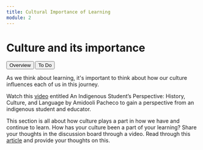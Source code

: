 ```yaml
---
title: Cultural Importance of Learning
module: 2
---
```


# Culture and its importance

<div class="tab">
  <button class="tablinks active" onclick="openTab(event, 'Overview')">Overview</button>
  <button class="tablinks" onclick="openTab(event, 'ToDo')">To Do</button>
</div>

<!-- Tab content -->
<div id="Overview" class="tabcontent" style="display:block">

As we think about learning, it's important to think about how our culture influences each of us in this journey.

Watch this <a href="//youtu.be/uXY_SxO7d0M" data-lity>video</a> entitled An Indigenous Student’s Perspective: History, Culture, and Language by Amidooli Pacheco to gain a perspective from an indigenous student and educator.

</div>

<div id="ToDo" class="tabcontent">

<p>This section is all about how culture plays a part in how we have and continue to learn.  How has your culture been a part of your learning?  Share your thoughts in the discussion board through a video.  Read through this <a href="../imgs/culture-impacts-learning-and-not-just-for-students.pdf" target="_blank">article</a> and provide your thoughts on this.</p>

</div>

